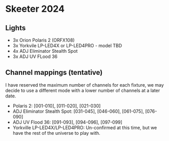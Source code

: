 Skeeter 2024
============

## Lights
 - 3x Orion Polaris 2 (ORFX108)
 - 3x Yorkvile LP-LED4X or LP-LED4PRO - model TBD
 - 4x ADJ Eliminator Stealth Spot
 - 3x ADJ UV FLood 36

## Channel mappings (tentative)
I have reserved the maximum number of channels for each fixture, we may decide to use a different mode with a lower number of channels at a later date.
 - Polaris 2: [001-010], [011-020], [021-030]
 - ADJ Eliminator Stealth Spot: [031-045], [046-060], [061-075], [076-090]
 - ADJ UV Flood 36: [091-093], [094-096], [097-099]
 - Yorkville LP-LED4X/LP-LED4PRO: Un-confirmed at this time, but we have the rest of the universe to play with.
